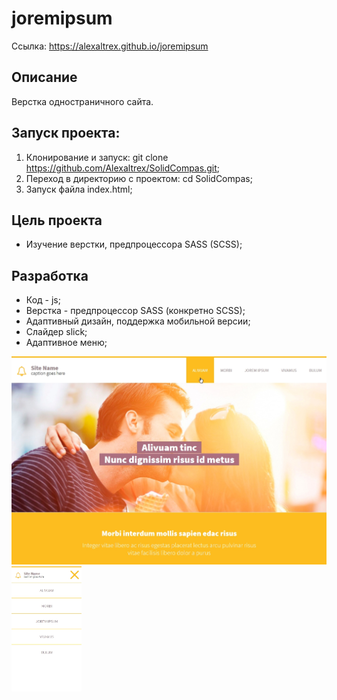 # joremipsum
Ссылка: https://alexaltrex.github.io/joremipsum

## Описание
Верстка одностраничного сайта.

## Запуск проекта:
1. Клонирование и запуск: git clone https://github.com/Alexaltrex/SolidCompas.git;
2. Переход в директорию с проектом: cd SolidCompas;
3. Запуск файла index.html;


## Цель проекта
* Изучение верстки, предпроцессора SASS (SCSS);

## Разработка
* Код - js;
* Верстка - предпроцессор SASS (конкретно SCSS);
* Адаптивный дизайн, поддержка мобильной версии;
* Слайдер slick;
* Адаптивное меню;

<img src="img/github1.jpg" width="600">
<div style="display: flex>
    <img src="img/github2.jpg" height="200">
    <img src="img/github3.jpg" height="200">
</div>